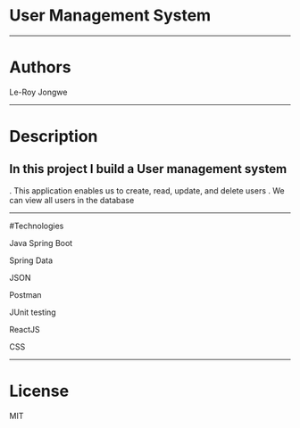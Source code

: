 # User Management System
_______________________
# Authors

 Le-Roy Jongwe
___________________________________________________________________________________________________
# Description

## In this project I build a User management system
. This application enables us to create, read, update, and delete users
. We can view all users in the database
___________________________________________________________________________________________________
#Technologies

Java Spring Boot

Spring Data

JSON

Postman

JUnit testing

ReactJS

CSS
___________________________________________________________________________________________________
# License

MIT
